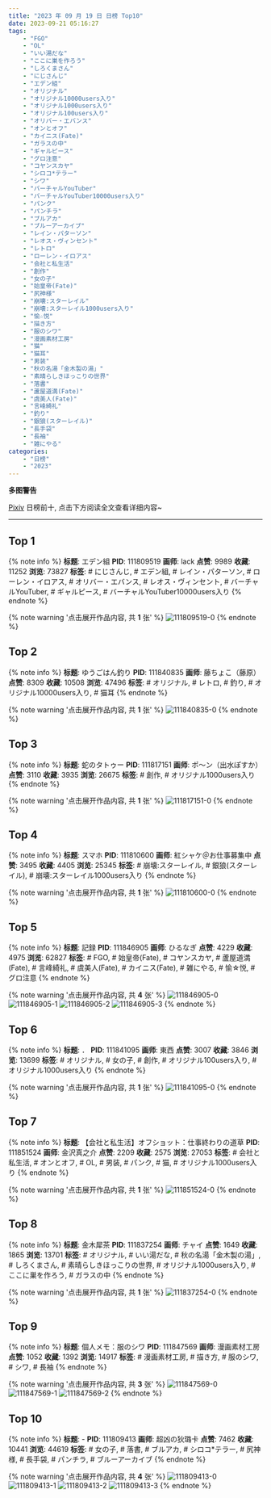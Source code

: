 ```yaml
---
title: "2023 年 09 月 19 日 日榜 Top10"
date: 2023-09-21 05:16:27
tags:
    - "FGO"
    - "OL"
    - "いい湯だな"
    - "ここに巣を作ろう"
    - "しろくまさん"
    - "にじさんじ"
    - "エデン組"
    - "オリジナル"
    - "オリジナル10000users入り"
    - "オリジナル1000users入り"
    - "オリジナル100users入り"
    - "オリバー・エバンス"
    - "オンとオフ"
    - "カイニス(Fate)"
    - "ガラスの中"
    - "ギャルピース"
    - "グロ注意"
    - "コヤンスカヤ"
    - "シロコ*テラー"
    - "シワ"
    - "バーチャルYouTuber"
    - "バーチャルYouTuber10000users入り"
    - "パンク"
    - "パンチラ"
    - "ブルアカ"
    - "ブルーアーカイブ"
    - "レイン・パターソン"
    - "レオス・ヴィンセント"
    - "レトロ"
    - "ローレン・イロアス"
    - "会社と私生活"
    - "創作"
    - "女の子"
    - "始皇帝(Fate)"
    - "尻神様"
    - "崩壊:スターレイル"
    - "崩壊:スターレイル1000users入り"
    - "愉☆悦"
    - "描き方"
    - "服のシワ"
    - "漫画素材工房"
    - "猫"
    - "猫耳"
    - "男装"
    - "秋の名湯「金木製の湯」"
    - "素晴らしきほっこりの世界"
    - "落書"
    - "蘆屋道満(Fate)"
    - "虞美人(Fate)"
    - "言峰綺礼"
    - "釣り"
    - "銀狼(スターレイル)"
    - "長手袋"
    - "長袖"
    - "雑にやる"
categories:
    - "日榜"
    - "2023"
---
```


<i class="fa fa-triangle-exclamation"></i>**多图警告**<i class="fa fa-triangle-exclamation"></i>

[Pixiv](https://www.pixiv.net/) 日榜前十, 点击下方阅读全文查看详细内容~

<!-- more -->

---

## Top 1

{% note info %}
**标题**: エデン組
**PID**: 111809519 **画师**: lack
**点赞**: 9989 **收藏**: 11252 **浏览**: 73827
**标签**: # にじさんじ, # エデン組, # レイン・パターソン, # ローレン・イロアス, # オリバー・エバンス, # レオス・ヴィンセント, # バーチャルYouTuber, # ギャルピース, # バーチャルYouTuber10000users入り
{% endnote %}

{% note warning '点击展开作品内容, 共 **1** 张' %}
![111809519-0](https://i.pixiv.re/img-original/img/2023/09/18/00/01/18/111809519_p0.png)
{% endnote %}

## Top 2

{% note info %}
**标题**: ゆうごはん釣り
**PID**: 111840835 **画师**: 藤ちょこ（藤原）
**点赞**: 8309 **收藏**: 10508 **浏览**: 47496
**标签**: # オリジナル, # レトロ, # 釣り, # オリジナル10000users入り, # 猫耳
{% endnote %}

{% note warning '点击展开作品内容, 共 **1** 张' %}
![111840835-0](https://i.pixiv.re/img-original/img/2023/09/19/00/01/10/111840835_p0.png)
{% endnote %}

## Top 3

{% note info %}
**标题**: 蛇のタトゥー
**PID**: 111817151 **画师**: ポ～ン（出水ぽすか）
**点赞**: 3110 **收藏**: 3935 **浏览**: 26675
**标签**: # 創作, # オリジナル1000users入り
{% endnote %}

{% note warning '点击展开作品内容, 共 **1** 张' %}
![111817151-0](https://i.pixiv.re/img-original/img/2023/09/18/07/30/00/111817151_p0.jpg)
{% endnote %}

## Top 4

{% note info %}
**标题**: スマホ
**PID**: 111810600 **画师**: 紅シャケ＠お仕事募集中
**点赞**: 3495 **收藏**: 4405 **浏览**: 25345
**标签**: # 崩壊:スターレイル, # 銀狼(スターレイル), # 崩壊:スターレイル1000users入り
{% endnote %}

{% note warning '点击展开作品内容, 共 **1** 张' %}
![111810600-0](https://i.pixiv.re/img-original/img/2023/09/18/00/26/36/111810600_p0.jpg)
{% endnote %}

## Top 5

{% note info %}
**标题**: 記録
**PID**: 111846905 **画师**: ひるなぎ
**点赞**: 4229 **收藏**: 4975 **浏览**: 62827
**标签**: # FGO, # 始皇帝(Fate), # コヤンスカヤ, # 蘆屋道満(Fate), # 言峰綺礼, # 虞美人(Fate), # カイニス(Fate), # 雑にやる, # 愉☆悦, # グロ注意
{% endnote %}

{% note warning '点击展开作品内容, 共 **4** 张' %}
![111846905-0](https://i.pixiv.re/img-original/img/2023/09/19/06/00/05/111846905_p0.jpg)
![111846905-1](https://i.pixiv.re/img-original/img/2023/09/19/06/00/05/111846905_p1.jpg)
![111846905-2](https://i.pixiv.re/img-original/img/2023/09/19/06/00/05/111846905_p2.jpg)
![111846905-3](https://i.pixiv.re/img-original/img/2023/09/19/06/00/05/111846905_p3.jpg)
{% endnote %}

## Top 6

{% note info %}
**标题**: ．
**PID**: 111841095 **画师**: 東西
**点赞**: 3007 **收藏**: 3846 **浏览**: 13699
**标签**: # オリジナル, # 女の子, # 創作, # オリジナル100users入り, # オリジナル1000users入り
{% endnote %}

{% note warning '点击展开作品内容, 共 **1** 张' %}
![111841095-0](https://i.pixiv.re/img-original/img/2023/09/19/10/27/02/111841095_p0.png)
{% endnote %}

## Top 7

{% note info %}
**标题**: 【会社と私生活】オフショット：仕事終わりの道草
**PID**: 111851524 **画师**: 金沢真之介
**点赞**: 2209 **收藏**: 2575 **浏览**: 27053
**标签**: # 会社と私生活, # オンとオフ, # OL, # 男装, # パンク, # 猫, # オリジナル1000users入り
{% endnote %}

{% note warning '点击展开作品内容, 共 **1** 张' %}
![111851524-0](https://i.pixiv.re/img-original/img/2023/09/19/12/07/38/111851524_p0.jpg)
{% endnote %}

## Top 8

{% note info %}
**标题**: 金木犀茶
**PID**: 111837254 **画师**: チャイ
**点赞**: 1649 **收藏**: 1865 **浏览**: 13701
**标签**: # オリジナル, # いい湯だな, # 秋の名湯「金木製の湯」, # しろくまさん, # 素晴らしきほっこりの世界, # オリジナル1000users入り, # ここに巣を作ろう, # ガラスの中
{% endnote %}

{% note warning '点击展开作品内容, 共 **1** 张' %}
![111837254-0](https://i.pixiv.re/img-original/img/2023/09/18/22/22/57/111837254_p0.png)
{% endnote %}

## Top 9

{% note info %}
**标题**: 個人メモ：服のシワ
**PID**: 111847569 **画师**: 漫画素材工房
**点赞**: 1052 **收藏**: 1392 **浏览**: 14917
**标签**: # 漫画素材工房, # 描き方, # 服のシワ, # シワ, # 長袖
{% endnote %}

{% note warning '点击展开作品内容, 共 **3** 张' %}
![111847569-0](https://i.pixiv.re/img-original/img/2023/09/19/07/00/04/111847569_p0.jpg)
![111847569-1](https://i.pixiv.re/img-original/img/2023/09/19/07/00/04/111847569_p1.jpg)
![111847569-2](https://i.pixiv.re/img-original/img/2023/09/19/07/00/04/111847569_p2.jpg)
{% endnote %}

## Top 10

{% note info %}
**标题**: -
**PID**: 111809413 **画师**: 超凶の狄璐卡
**点赞**: 7462 **收藏**: 10441 **浏览**: 44619
**标签**: # 女の子, # 落書, # ブルアカ, # シロコ*テラー, # 尻神様, # 長手袋, # パンチラ, # ブルーアーカイブ
{% endnote %}

{% note warning '点击展开作品内容, 共 **4** 张' %}
![111809413-0](https://i.pixiv.re/img-original/img/2023/09/18/00/00/33/111809413_p0.jpg)
![111809413-1](https://i.pixiv.re/img-original/img/2023/09/18/00/00/33/111809413_p1.jpg)
![111809413-2](https://i.pixiv.re/img-original/img/2023/09/18/00/00/33/111809413_p2.jpg)
![111809413-3](https://i.pixiv.re/img-original/img/2023/09/18/00/00/33/111809413_p3.jpg)
{% endnote %}
